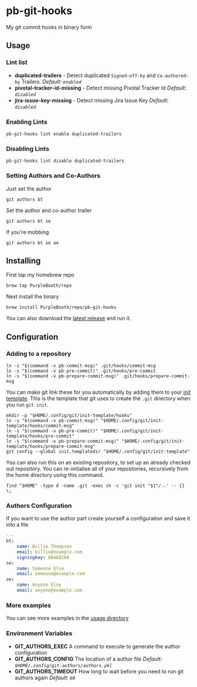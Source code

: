 # pb-git-hooks

My git commit hooks in binary form

## Usage

### Lint list

  - **duplicated-trailers** - Detect duplicated `Signed-off-by` and
    `Co-authored-by` Trailers. *Default: `enabled`*
  - **pivotal-tracker-id-missing** - Detect missing Pivotal Tracker Id
    *Default: `disabled`*
  - **jira-issue-key-missing** - Detect missing Jira Issue Key *Default:
    `disabled`*

### Enabling Lints

``` shell
pb-git-hooks lint enable duplicated-trailers
```

### Disabling Lints

``` shell
pb-git-hooks lint disable duplicated-trailers
```

### Setting Authors and Co-Authors

Just set the author

``` shell
git authors bt
```

Set the author and co-author trailer

``` shell
git authors bt se
```

If you're mobbing

``` shell
git authors bt se ae
```

## Installing

First tap my homebrew repo

``` shell
brew tap PurpleBooth/repo
```

Next install the binary

``` shell
brew install PurpleBooth/repo/pb-git-hooks
```

You can also download the [latest
release](https://github.com/PurpleBooth/pb-git-hooks/releases/latest)
and run it.

## Configuration

### Adding to a repository

``` shell
ln -s "$(command -v pb-commit-msg)" .git/hooks/commit-msg
ln -s "$(command -v pb-pre-commit)" .git/hooks/pre-commit
ln -s "$(command -v pb-prepare-commit-msg)" .git/hooks/prepare-commit-msg
```

You can make git link these for you automatically by adding them to your
[init template](https://git-scm.com/docs/git-init#_template_directory).
This is the template that git uses to create the `.git` directory when
you run `git init`.

``` shell
mkdir -p "$HOME/.config/git/init-template/hooks"
ln -s "$(command -v pb-commit-msg)" "$HOME/.config/git/init-template/hooks/commit-msg"
ln -s "$(command -v pb-pre-commit)" "$HOME/.config/git/init-template/hooks/pre-commit"
ln -s "$(command -v pb-prepare-commit-msg)" "$HOME/.config/git/init-template/hooks/prepare-commit-msg"
git config --global init.templatedir "$HOME/.config/git/init-template"
```

You can also run this on an existing repository, to set up an already
checked out repository. You can re-initialise all of your repositories,
recursively from the home directory using this command.

``` shell
find "$HOME" -type d -name .git -exec sh -c 'git init "$1"/..' -- {} \;
```

### Authors Configuration

If you want to use the author part create yourself a configuration and
save it into a file

``` yaml
---
bt:
    name: Billie Thompson
    email: billie@example.com
    signingkey: 0A46826A
se:
    name: Someone Else
    email: someone@example.com
ae:
    name: Anyone Else
    email: anyone@example.com
```

### More examples

You can see more examples in the [usage directory](https://github.com/PurpleBooth/pb-git-hooks/tree/master/usage)

### Environment Variables

  - **GIT\_AUTHORS\_EXEC** A command to execute to generate the author
    configuration
  - **GIT\_AUTHORS\_CONFIG** The location of a author file *Default:
    `$HOME/.config/git-authors/authors.yml`*
  - **GIT\_AUTHORS\_TIMEOUT** How long to wait before you need to run
    git authors again *Default: `60`*
